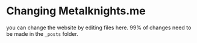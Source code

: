 # Changing Metalknights.me

you can change the website by editing files here. 99% of changes need to be made in the `_posts` folder.
